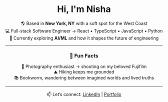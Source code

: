 <div align="center">

# Hi, I'm Nisha   

🌎 Based in **New York, NY** with a soft spot for the West Coast
<br>
💻 Full-stack Software Engineer → React • TypeScript • JavaScript • Python
<br>
🤖 Currently exploring **AI/ML** and how it shapes the future of engineering  

---

### 🌱 Fun Facts   
📸 Photography enthusiast → shooting on my beloved Fujifilm
<br> 
⛰ Hiking keeps me grounded
<br>
📚 Bookworm, wandering between imagined worlds and lived truths

---

📫 Let’s connect: [LinkedIn](https://linkedin.com/nisha-ahamed) | [Portfolio](https://nisha-ahamed.com)  

